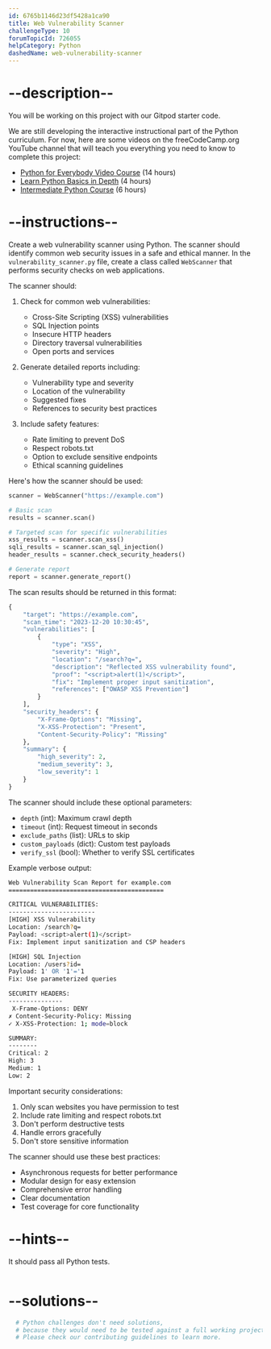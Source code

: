 ```yaml
---
id: 6765b1146d23df5428a1ca90
title: Web Vulnerability Scanner
challengeType: 10
forumTopicId: 726055
helpCategory: Python
dashedName: web-vulnerability-scanner
---
```


# --description--

You will be working on this project with our Gitpod starter code.

We are still developing the interactive instructional part of the Python curriculum. For now, here are some videos on the freeCodeCamp.org YouTube channel that will teach you everything you need to know to complete this project:

- <a href="https://www.freecodecamp.org/news/python-for-everybody/" target="_blank" rel="noopener noreferrer nofollow">Python for Everybody Video Course</a> (14 hours)
- <a href="https://www.freecodecamp.org/news/learn-python-basics-in-depth-video-course/" target="_blank" rel="noopener noreferrer nofollow">Learn Python Basics in Depth</a> (4 hours)
- <a href="https://www.freecodecamp.org/news/intermediate-python-course/" target="_blank" rel="noopener noreferrer nofollow">Intermediate Python Course</a> (6 hours)

# --instructions--

Create a web vulnerability scanner using Python. The scanner should identify common web security issues in a safe and ethical manner. In the `vulnerability_scanner.py` file, create a class called `WebScanner` that performs security checks on web applications.

The scanner should:

1. Check for common web vulnerabilities:
   - Cross-Site Scripting (XSS) vulnerabilities
   - SQL Injection points
   - Insecure HTTP headers
   - Directory traversal vulnerabilities
   - Open ports and services
   
2. Generate detailed reports including:
   - Vulnerability type and severity
   - Location of the vulnerability
   - Suggested fixes
   - References to security best practices

3. Include safety features:
   - Rate limiting to prevent DoS
   - Respect robots.txt
   - Option to exclude sensitive endpoints
   - Ethical scanning guidelines

Here's how the scanner should be used:

```python
scanner = WebScanner("https://example.com")

# Basic scan
results = scanner.scan()

# Targeted scan for specific vulnerabilities
xss_results = scanner.scan_xss()
sqli_results = scanner.scan_sql_injection()
header_results = scanner.check_security_headers()

# Generate report
report = scanner.generate_report()
```

The scan results should be returned in this format:

```python
{
    "target": "https://example.com",
    "scan_time": "2023-12-20 10:30:45",
    "vulnerabilities": [
        {
            "type": "XSS",
            "severity": "High",
            "location": "/search?q=",
            "description": "Reflected XSS vulnerability found",
            "proof": "<script>alert(1)</script>",
            "fix": "Implement proper input sanitization",
            "references": ["OWASP XSS Prevention"]
        }
    ],
    "security_headers": {
        "X-Frame-Options": "Missing",
        "X-XSS-Protection": "Present",
        "Content-Security-Policy": "Missing"
    },
    "summary": {
        "high_severity": 2,
        "medium_severity": 3,
        "low_severity": 1
    }
}
```

The scanner should include these optional parameters:

- `depth` (int): Maximum crawl depth
- `timeout` (int): Request timeout in seconds
- `exclude_paths` (list): URLs to skip
- `custom_payloads` (dict): Custom test payloads
- `verify_ssl` (bool): Whether to verify SSL certificates

Example verbose output:

```bash
Web Vulnerability Scan Report for example.com
===========================================

CRITICAL VULNERABILITIES:
------------------------
[HIGH] XSS Vulnerability
Location: /search?q=
Payload: <script>alert(1)</script>
Fix: Implement input sanitization and CSP headers

[HIGH] SQL Injection
Location: /users?id=
Payload: 1' OR '1'='1
Fix: Use parameterized queries

SECURITY HEADERS:
---------------
 X-Frame-Options: DENY
✗ Content-Security-Policy: Missing
✓ X-XSS-Protection: 1; mode=block

SUMMARY:
--------
Critical: 2
High: 3
Medium: 1
Low: 2
```

Important security considerations:

1. Only scan websites you have permission to test
2. Include rate limiting and respect robots.txt
3. Don't perform destructive tests
4. Handle errors gracefully
5. Don't store sensitive information

The scanner should use these best practices:

- Asynchronous requests for better performance
- Modular design for easy extension
- Comprehensive error handling
- Clear documentation
- Test coverage for core functionality

# --hints--

It should pass all Python tests.

```js

```

# --solutions--

```py
  # Python challenges don't need solutions,
  # because they would need to be tested against a full working project.
  # Please check our contributing guidelines to learn more.
```
